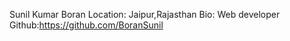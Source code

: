Sunil Kumar Boran 
Location: Jaipur,Rajasthan
Bio: Web developer
Github:https://github.com/BoranSunil
